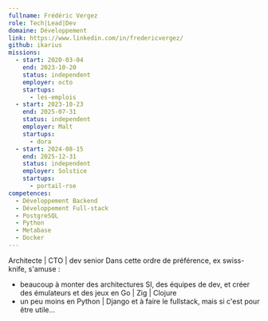 ```yaml
---
fullname: Frédéric Vergez
role: Tech|Lead|Dev
domaine: Développement
link: https://www.linkedin.com/in/fredericvergez/
github: ikarius
missions:
  - start: 2020-03-04
    end: 2023-10-20
    status: independent
    employer: octo
    startups:
      - les-emplois
  - start: 2023-10-23
    end: 2025-07-31
    status: independent
    employer: Malt
    startups:
      - dora
  - start: 2024-08-15
    end: 2025-12-31
    status: independent
    employer: Solstice
    startups:
      - portail-rse
competences:
  - Développement Backend
  - Développement Full-stack
  - PostgreSQL
  - Python
  - Metabase
  - Docker
---
```

Architecte | CTO | dev senior
Dans cette ordre de préférence, ex swiss-knife, s'amuse :
- beaucoup à monter des architectures SI, des équipes de dev, et créer des émulateurs et des jeux en Go | Zig | Clojure
- un peu moins en Python | Django et à faire le fullstack, mais si c'est pour être utile... 